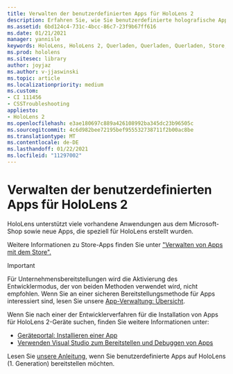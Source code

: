 ```yaml
---
title: Verwalten der benutzerdefinierten Apps für HoloLens 2
description: Erfahren Sie, wie Sie benutzerdefinierte holografische Apps auf HoloLens 2-Geräten mithilfe des Geräteportals und des Visual Studio.
ms.assetid: 6bd124c4-731c-4bcc-86c7-23f9b67ff616
ms.date: 01/21/2021
manager: yannisle
keywords: HoloLens, HoloLens 2, Querladen, Querladen, Querladen, Store, UWP, App, installieren
ms.prod: hololens
ms.sitesec: library
author: joyjaz
ms.author: v-jjaswinski
ms.topic: article
ms.localizationpriority: medium
ms.custom:
- CI 111456
- CSSTroubleshooting
appliesto:
- HoloLens 2
ms.openlocfilehash: e3ae180697c889a426108992ba345dc23b96505c
ms.sourcegitcommit: 4c6d982bee72195bef955532738711f2b00ac8be
ms.translationtype: MT
ms.contentlocale: de-DE
ms.lasthandoff: 01/22/2021
ms.locfileid: "11297002"
---
```

# Verwalten der benutzerdefinierten Apps für HoloLens 2

HoloLens unterstützt viele vorhandene Anwendungen aus dem Microsoft-Shop sowie neue Apps, die speziell für HoloLens erstellt wurden. 

Weitere Informationen zu Store-Apps finden Sie unter ["Verwalten von Apps mit dem Store".](holographic-store-apps.md)

> [!IMPORTANT]
> Für Unternehmensbereitstellungen wird die Aktivierung des Entwicklermodus, der von beiden Methoden verwendet wird, nicht empfohlen. Wenn Sie an einer sicheren Bereitstellungsmethode für Apps interessiert sind, lesen Sie unsere [App-Verwaltung: Übersicht](app-deploy-overview.md).

Wenn Sie nach einer der Entwicklerverfahren für die Installation von Apps für HoloLens 2-Geräte suchen, finden Sie weitere Informationen unter:
- [Geräteportal: Installieren einer App](https://docs.microsoft.com/windows/mixed-reality/develop/platform-capabilities-and-apis/using-the-windows-device-portal#installing-an-app)
- [Verwenden Visual Studio zum Bereitstellen und Debuggen von Apps](https://docs.microsoft.com/windows/mixed-reality/develop/platform-capabilities-and-apis/using-visual-studio)

Lesen Sie [unsere Anleitung,](holographic-custom-apps.md) wenn Sie benutzerdefinierte Apps auf HoloLens (1. Generation) bereitstellen möchten.